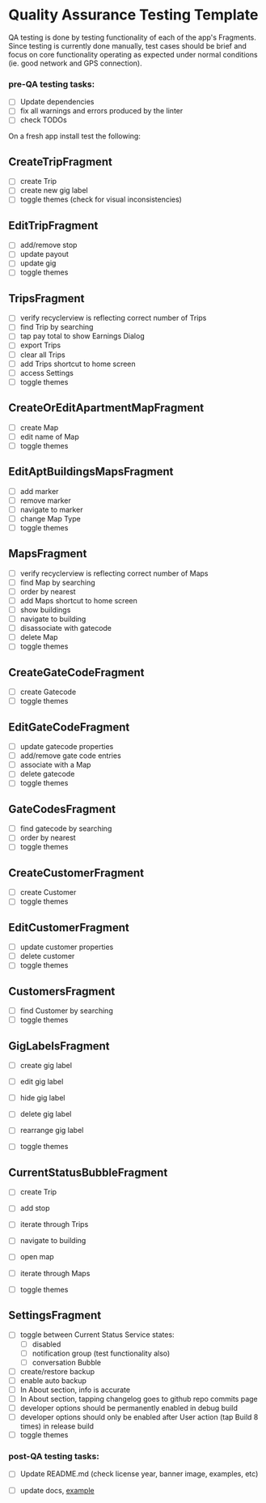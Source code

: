 Quality Assurance Testing Template
=====================

QA testing is done by testing functionality of each of the app's Fragments.
Since testing is currently done manually, test cases should be brief and focus on core functionality operating as expected under normal conditions (ie. good network and GPS connection).

### pre-QA testing tasks:
- [ ] Update dependencies
- [ ] fix all warnings and errors produced by the linter
- [ ] check TODOs

On a fresh app install test the following:

## CreateTripFragment

- [ ] create Trip
- [ ] create new gig label
- [ ] toggle themes (check for visual inconsistencies)

## EditTripFragment

- [ ] add/remove stop
- [ ] update payout
- [ ] update gig
- [ ] toggle themes

## TripsFragment

- [ ] verify recyclerview is reflecting correct number of Trips
- [ ] find Trip by searching
- [ ] tap pay total to show Earnings Dialog
- [ ] export Trips
- [ ] clear all Trips
- [ ] add Trips shortcut to home screen
- [ ] access Settings
- [ ] toggle themes

## CreateOrEditApartmentMapFragment

- [ ] create Map
- [ ] edit name of Map
- [ ] toggle themes

## EditAptBuildingsMapsFragment

- [ ] add marker
- [ ] remove marker
- [ ] navigate to marker
- [ ] change Map Type
- [ ] toggle themes

## MapsFragment

- [ ] verify recyclerview is reflecting correct number of Maps
- [ ] find Map by searching
- [ ] order by nearest
- [ ] add Maps shortcut to home screen
- [ ] show buildings
- [ ] navigate to building
- [ ] disassociate with gatecode
- [ ] delete Map
- [ ] toggle themes

## CreateGateCodeFragment

- [ ] create Gatecode
- [ ] toggle themes

## EditGateCodeFragment

- [ ] update gatecode properties
- [ ] add/remove gate code entries
- [ ] associate with a Map
- [ ] delete gatecode
- [ ] toggle themes

## GateCodesFragment

- [ ] find gatecode by searching
- [ ]  order by nearest
- [ ] toggle themes

## CreateCustomerFragment

- [ ] create Customer
- [ ] toggle themes

## EditCustomerFragment

- [ ] update customer properties
- [ ] delete customer
- [ ] toggle themes

## CustomersFragment

- [ ] find Customer by searching
- [ ] toggle themes

## GigLabelsFragment

- [ ] create gig label
- [ ] edit gig label
- [ ] hide gig label
- [ ] delete gig label
- [ ] rearrange gig label
- [ ] toggle themes


## CurrentStatusBubbleFragment

- [ ] create Trip
- [ ] add stop
- [ ] iterate through Trips
- [ ] navigate to building
- [ ] open map
- [ ] iterate through Maps
- [ ] toggle themes


## SettingsFragment

- [ ] toggle between Current Status Service states:
    - [ ] disabled
    - [ ] notification group (test functionality also)
    - [ ] conversation Bubble
- [ ] create/restore backup
- [ ] enable auto backup
- [ ] In About section, info is accurate
- [ ] In About section, tapping changelog goes to github repo commits page
- [ ] developer options should be permanently enabled in debug build
- [ ] developer options should only be enabled after User action (tap Build 8 times) in release build
- [ ] toggle themes

### post-QA testing tasks:
- [ ] Update README.md (check license year, banner image, examples, etc)
- [ ] update docs, [example](https://github.com/square/okhttp/tree/master/docs)

